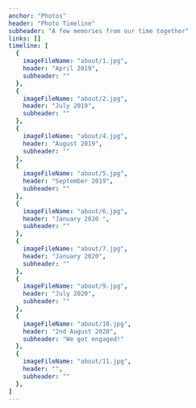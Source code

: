 ```yaml
---
anchor: "Photos"
header: "Photo Timeline"
subheader: "A few memories from our time together"
links: []
timeline: [
  {
    imageFileName: "about/1.jpg",
    header: "April 2019",
    subheader: ""
  },
  {
    imageFileName: "about/2.jpg",
    header: "July 2019",
    subheader: ""
  },
  {
    imageFileName: "about/4.jpg",
    header: "August 2019",
    subheader: ""
  },
  {
    imageFileName: "about/5.jpg",
    header: "September 2019",
    subheader: ""
  },
  {
    imageFileName: "about/6.jpg",
    header: "January 2020 ",
    subheader: ""
  },
  {
    imageFileName: "about/7.jpg",
    header: "January 2020",
    subheader: ""
  },
  {
    imageFileName: "about/9.jpg",
    header: "July 2020",
    subheader: ""
  },
  {
    imageFileName: "about/10.jpg",
    header: "2nd August 2020",
    subheader: "We got engaged!"
  },
  {
    imageFileName: "about/11.jpg",
    header: "",
    subheader: ""
  },
]
---
```

